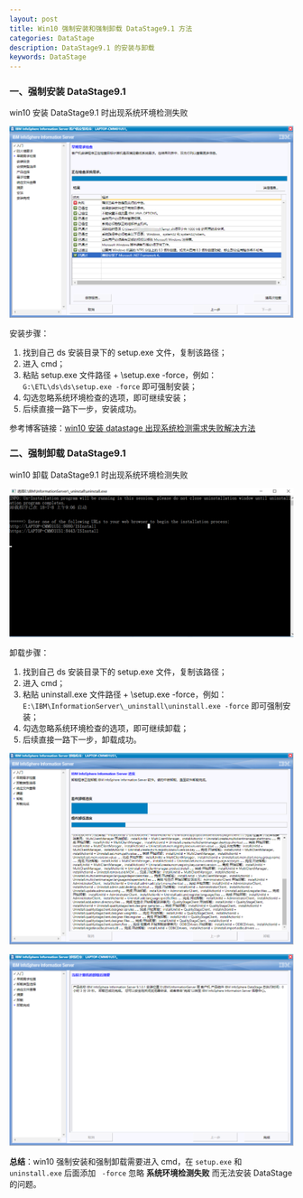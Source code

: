 ```yaml
---
layout: post
title: Win10 强制安装和强制卸载 DataStage9.1 方法
categories: DataStage
description: DataStage9.1 的安装与卸载
keywords: DataStage
---
```


### 一、强制安装 DataStage9.1

win10 安装 DataStage9.1 时出现系统环境检测失败

![检查操作系统卸载环境](/images/posts/datastage/checkOS.png)

安装步骤：
 1. 找到自己 ds 安装目录下的 setup.exe 文件，复制该路径；
 2. 进入 cmd；
 3. 粘贴 setup.exe 文件路径 + \setup.exe -force，例如：`G:\ETL\ds\ds\setup.exe -force` 即可强制安装；
 4. 勾选忽略系统环境检查的选项，即可继续安装；
 5. 后续直接一路下一步，安装成功。

参考博客链接：[win10 安装 datastage 出现系统检测需求失败解决方法](https://blog.csdn.net/weixin_41287692/article/details/79348536)

### 二、强制卸载 DataStage9.1

win10 卸载 DataStage9.1 时出现系统环境检测失败

![卸载中](/images/posts/datastage/uninstall.png)

卸载步骤：
 1. 找到自己 ds 安装目录下的 setup.exe 文件，复制该路径；
 2. 进入 cmd；
 3. 粘贴 uninstall.exe 文件路径 + \setup.exe -force，例如：`E:\IBM\InformationServer\_uninstall\uninstall.exe -force` 即可强制安装；
 4. 勾选忽略系统环境检查的选项，即可继续卸载；
 5. 后续直接一路下一步，卸载成功。


![卸载进度](/images/posts/datastage/uninstall-progress.png)

![卸载完成](/images/posts/datastage/uninstall-successfully.png)

**总结**：win10 强制安装和强制卸载需要进入 cmd，在 `setup.exe` 和 `uninstall.exe` 后面添加 ` -force` 忽略 **系统环境检测失败** 而无法安装 DataStage 的问题。